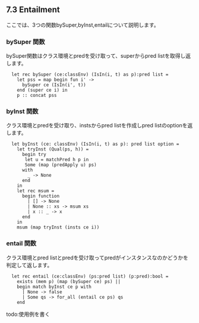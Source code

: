 ## 7.3 Entailment

ここでは、3つの関数bySuper,byInst,entailについて説明します。

### bySuper 関数


bySuper関数はクラス環境とpredを受け取って、superからpred listを取得し返します。

	  let rec bySuper (ce:classEnv) (IsIn(i, t) as p):pred list =
	    let pss = map begin fun i' ->
	      bySuper ce (IsIn(i', t))
	    end (super ce i) in
	    p :: concat pss

### byInst 関数

クラス環境とpredを受け取り、instsからpred listを作成しpred listのoptionを返します。

	  let byInst (ce: classEnv) (IsIn(i, t) as p): pred list option =
	    let tryInst (Qual(ps, h)) =
	      begin try
	       let u = matchPred h p in
	       Some (map (predApply u) ps)
	      with
	        _ -> None
	      end
	    in
	    let rec msum =
	      begin function
	        | [] -> None
	        | None :: xs -> msum xs
	        | x :: _ -> x
	      end
	    in
	    msum (map tryInst (insts ce i))

### entail 関数

クラス環境とpred listとpredを受け取ってpredがインスタンスなのかどうかを判定して返します。

	  let rec entail (ce:classEnv) (ps:pred list) (p:pred):bool =
	    exists (mem p) (map (bySuper ce) ps) ||
	    begin match byInst ce p with
	      | None -> false
	      | Some qs -> for_all (entail ce ps) qs
	    end

todo:使用例を書く
